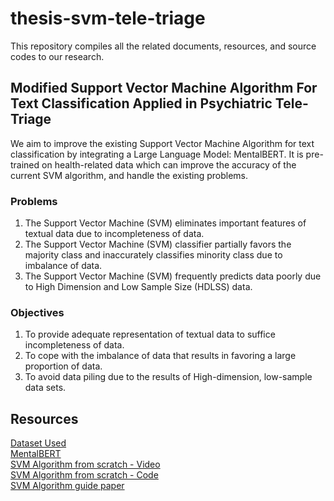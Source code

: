 # thesis-svm-tele-triage
This repository compiles all the related documents, resources, and source codes to our research.

## Modified Support Vector Machine Algorithm For Text Classification Applied in Psychiatric Tele-Triage
We aim to improve the existing Support Vector Machine Algorithm for text classification by integrating a Large Language Model: MentalBERT. It is pre-trained on health-related data which can improve the accuracy of the current SVM algorithm, and handle the existing problems.

### Problems
1. The Support Vector Machine (SVM) eliminates important features of textual data due to incompleteness of data. <br>
2. The Support Vector Machine (SVM) classifier partially favors the majority class and inaccurately classifies minority class due to imbalance of data. <br>
3. The Support Vector Machine (SVM) frequently predicts data poorly due to High Dimension and Low Sample Size (HDLSS) data.

### Objectives
1. To provide adequate representation of textual data to suffice incompleteness of data.
2. To cope with the imbalance of data that results in favoring a large proportion of data.
3. To avoid data piling due to the results of High-dimension, low-sample data sets.

## Resources
[Dataset Used](https://zenodo.org/records/2667859#.YCwdTR1OlQI) <br>
[MentalBERT](https://arxiv.org/abs/2110.15621)<br>
[SVM Algorithm from scratch - Video](https://www.youtube.com/watch?v=UX0f9BNBcsY)<br>
[SVM Algorithm from scratch - Code](https://github.com/patrickloeber/MLfromscratch/blob/master/mlfromscratch/svm.py)<br>
[SVM Algorithm guide paper](https://watermark.silverchair.com/ocy109.pdf?token=AQECAHi208BE49Ooan9kkhW_Ercy7Dm3ZL_9Cf3qfKAc485ysgAAA1QwggNQBgkqhkiG9w0BBwagggNBMIIDPQIBADCCAzYGCSqGSIb3DQEHATAeBglghkgBZQMEAS4wEQQMJ4jbzXJqXoASF0xiAgEQgIIDB-bcwd2tdjO29gFFLSWaqOvuRbDWLxPp1z88I61PH_AozewJ3k_W9UYfYhzrokIBpJycWZCeCNZ1NvQyhuHnCW3bLgeHDqy6Qqa52JtrVwZXqXWcBRI8gVcwB3voZ2ms3KXiTV_Q8_zX1Jjx29jWPnRDkW53rL6lB6UzdbF9EQeO27eu67cgPMCrYKEs49nuW_lL19MYJfUN-L-dF7UfPWv_P5avHOvYzw12QDOGohHDzrxxoahIofzUffsf0-sX2bPYP3WzXzKXfOzdQffaLUa3Kayx5s4ku570MbvykEIKd4PoDaHMbLvDaBrT6XREZuhM7nLmnrbXcFxnDccmKLed9FniPBkAOxVC90TB_dZcxSTI202G1dVbqApZq6KHm7lLWMz7VKQBlCJvpoPhalaYKZ_pv4NF1WrWVbLVk7ovfFhmPc3t192LZ0Gz4SfFdUsRBT0t9mlwMIkDfvl3wSpdweJSbNQuwKPcP4bISDWCBXfDkM0vy98-Gf-x-hnIAuJvjD-VwjTSDPLgsXC3m5b8dgzAwxqay0oWdNcOQf6h6kUdYsI8mIT1QLppeu_vJX5vN8kSdLaJxhP5ZuFsKQWZgL7EbMlNAxV8-WXrX0jadPHDIYdnBERxyUewKLo2TiK7Sdh2B4BIqzkHTcRQeRbA4loTwnyXKPurn6umVYn8b_SME736V9AHjog5kt3RJqikkiyxkr7_hEPJmlB1GEGtVWjAM_0_et4vXnJc1PFBi-wM2wdiUqE1BIduo4dGsh9NhAqkojLBYwzAJlQlS424--u6OeX0ZO33emX05krb9FQswkxFT0XDaBUfOonW2BzuoYVPy0OyncExEFIw1XxOe_gk1baKGejWWFCDV20TbREg87ReQb8mkGK0M11ckqVZhohEYCn5yZ3VrIIiJpPVSJrjJ769WbzzNyM1KUWrM3DDhdzQ8FtgNa0r6ac0Kj8CGp5W6MK3r7XYzac-NQF105PNt7-xAyEpc5kuMkaEF3_SiwD4W-6Tp0VVjlVqi7tKojmxazM)<br>
